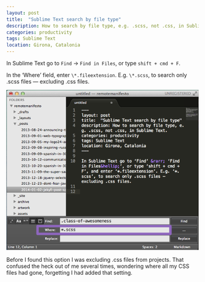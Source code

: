 ```yaml
---
layout: post
title:  "Sublime Text search by file type"
description: How to search by file type, e.g. .scss, not .css, in Sublime Text.
categories: productivity
tags: Sublime Text
location: Girona, Catalonia
---
```


In Sublime Text go to `Find` &rarr; `Find in Files`, or type `shift + cmd + F`.

In the ‘Where’ field, enter `\*.fileextension`. E.g. `\*.scss`, to search only .scss files — excluding .css files.

<img src="/assets/sublime-text-search-file-type.png" alt="Screenshot of Sublime Text 2, showing searching by a specific file type, specifically *.scss">

Before I found this option I was excluding .css files from projects. That confused the heck out of me several times, wondering where all my CSS files had gone, forgetting I had added that setting.